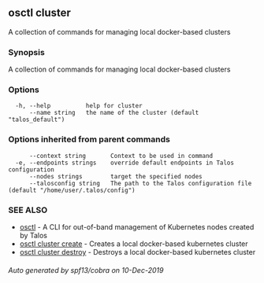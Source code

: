 <!-- markdownlint-disable -->
## osctl cluster

A collection of commands for managing local docker-based clusters

### Synopsis

A collection of commands for managing local docker-based clusters

### Options

```
  -h, --help          help for cluster
      --name string   the name of the cluster (default "talos_default")
```

### Options inherited from parent commands

```
      --context string       Context to be used in command
  -e, --endpoints strings    override default endpoints in Talos configuration
      --nodes strings        target the specified nodes
      --talosconfig string   The path to the Talos configuration file (default "/home/user/.talos/config")
```

### SEE ALSO

* [osctl](osctl.md)	 - A CLI for out-of-band management of Kubernetes nodes created by Talos
* [osctl cluster create](osctl_cluster_create.md)	 - Creates a local docker-based kubernetes cluster
* [osctl cluster destroy](osctl_cluster_destroy.md)	 - Destroys a local docker-based kubernetes cluster

###### Auto generated by spf13/cobra on 10-Dec-2019
